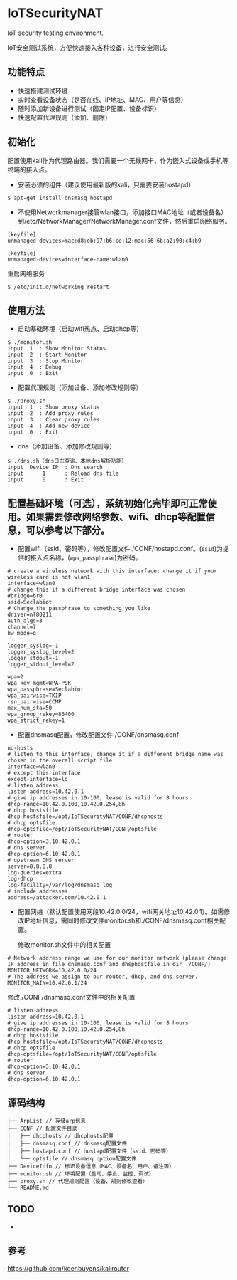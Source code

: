 # IoTSecurityNAT
IoT security testing environment.

IoT安全测试系统，方便快速接入各种设备，进行安全测试。

## 功能特点

- 快速搭建测试环境
- 实时查看设备状态（是否在线、IP地址、MAC、用户等信息）
- 随时添加新设备进行测试（固定IP配置、设备标识）
- 快速配置代理规则（添加、删除）


## 初始化

配置使用kali作为代理路由器。我们需要一个无线网卡，作为嵌入式设备或手机等终端的接入点。

- 安装必须的组件（建议使用最新版的kali，只需要安装hostapd）
```shell
$ apt-get install dnsmasq hostapd
```
- 不使用Networkmanager接管wlan接口，添加接口MAC地址（或者设备名）到/etc/NetworkManager/NetworkManager.conf文件，然后重启网络服务。
```shell
[keyfile]
unmanaged-devices=mac:d8:eb:97:b6:ce:12;mac:56:6b:a2:90:c4:b9
```
```shell
[keyfile]
unmanaged-devices=interface-name:wlan0
```
重启网络服务
```shell
$ /etc/init.d/networking restart
```

## 使用方法

-   启动基础环境（启动wifi热点、启动dhcp等）
```   
$ ./monitor.sh
input  1  : Show Monitor Status
input  2  : Start Monitor
input  3  : Stop Monitor
input  4  : Debug
input  0  : Exit
```
-   配置代理规则（添加设备、添加修改规则等）
```   
$ ./proxy.sh
input  1  : Show proxy status
input  2  : Add proxy rules
input  3  : Clear proxy rules
input  4  : Add new device
input  0  : Exit
```
-   dns（添加设备、添加修改规则等）
```   
$ ./dns.sh（dns日志查询、本地dns解析功能）
input  Device IP  : Dns search
input      1      : Reload dns file
input      0      : Exit
```

## 配置基础环境（可选），系统初始化完毕即可正常使用。如果需要修改网络参数、wifi、dhcp等配置信息，可以参考以下部分。

- 配置wifi（ssid、密码等），修改配置文件./CONF/hostapd.conf。(```ssid```)为提供的接入点名称，(```wpa_passphrase```)为密码。
```shell
# create a wireless network with this interface; change it if your wireless card is not wlan1
interface=wlan0
# change this if a different bridge interface was chosen
#bridge=br0
ssid=Seclabiot
# Change the passphrase to something you like
driver=nl80211
auth_algs=3
channel=7
hw_mode=g

logger_syslog=-1
logger_syslog_level=2
logger_stdout=-1
logger_stdout_level=2

wpa=2
wpa_key_mgmt=WPA-PSK
wpa_passphrase=Seclabiot
wpa_pairwise=TKIP
rsn_pairwise=CCMP
max_num_sta=50
wpa_group_rekey=86400
wpa_strict_rekey=1
```

- 配置dnsmasq配置，修改配置文件./CONF/dnsmasq.conf
```shell
no-hosts
# listen to this interface; change it if a different bridge name was chosen in the overall script file
interface=wlan0
# except this interface
except-interface=lo
# listen address
listen-address=10.42.0.1
# give ip addresses in 10-100, lease is valid for 8 hours
dhcp-range=10.42.0.100,10.42.0.254,8h 
# dhcp hostsfile
dhcp-hostsfile=/opt/IoTSecurityNAT/CONF/dhcphosts
# dhcp optsfile
dhcp-optsfile=/opt/IoTSecurityNAT/CONF/optsfile
# router
dhcp-option=3,10.42.0.1 
# dns server
dhcp-option=6,10.42.0.1 
# upstream DNS server
server=8.8.8.8
log-queries=extra
log-dhcp
log-facility=/var/log/dnsmasq.log
# include addresses
address=/attacker.com/10.42.0.1
```


- 配置网络（默认配置使用网段10.42.0.0/24，wifi网关地址10.42.0.1）。如需修改IP地址信息，需同时修改文件monitor.sh和./CONF/dnsmasq.conf相关配置。

    修改monitor.sh文件中的相关配置
```shell
# Network address range we use for our monitor network (please change IP address in file dnsmasq.conf and dhsphostfile in dir ./CONF/)
MONITOR_NETWORK=10.42.0.0/24
# The address we assign to our router, dhcp, and dns server.
MONITOR_MAIN=10.42.0.1/24
```
修改./CONF/dnsmasq.conf文件中的相关配置
```shell
# listen address
listen-address=10.42.0.1
# give ip addresses in 10-100, lease is valid for 8 hours
dhcp-range=10.42.0.100,10.42.0.254,8h 
# dhcp hostsfile
dhcp-hostsfile=/opt/IoTSecurityNAT/CONF/dhcphosts
# dhcp optsfile
dhcp-optsfile=/opt/IoTSecurityNAT/CONF/optsfile
# router
dhcp-option=3,10.42.0.1 
# dns server
dhcp-option=6,10.42.0.1 
```


## 源码结构
```
├── ArpList // 存储arp信息
├── CONF // 配置文件目录
│   ├── dhcphosts // dhcphosts配置
│   ├── dnsmasq.conf // dnsmasq配置文件
│   ├── hostapd.conf // hostapd配置文件（ssid、密码等）
│   └── optsfile // dnsmasq option配置文件
├── DeviceInfo // 标识设备信息（MAC、设备名、用户、备注等）
├── monitor.sh // 环境配置（启动、停止、监控、调试）
├── proxy.sh // 代理规则配置（设备、规则修改查看）
└── README.md
```

## TODO
- 


## 参考

https://github.com/koenbuyens/kalirouter




